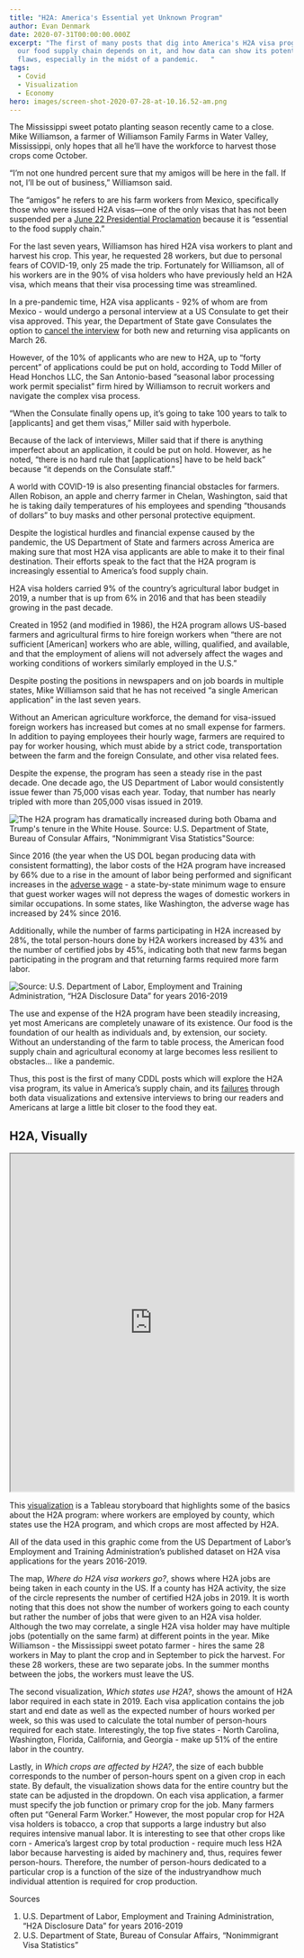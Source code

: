 ```yaml
---
title: "H2A: America's Essential yet Unknown Program"
author: Evan Denmark
date: 2020-07-31T00:00:00.000Z
excerpt: "The first of many posts that dig into America's H2A visa program, how
  our food supply chain depends on it, and how data can show its potential
  flaws, especially in the midst of a pandemic.   "
tags:
  - Covid
  - Visualization
  - Economy
hero: images/screen-shot-2020-07-28-at-10.16.52-am.png
---
```

The Mississippi sweet potato planting season recently came to a close. Mike Williamson, a farmer of Williamson Family Farms in Water Valley, Mississippi, only hopes that all he’ll have the workforce to harvest those crops come October. 

“I’m not one hundred percent sure that my amigos will be here in the fall. If not, I’ll be out of business,” Williamson said.

The “amigos” he refers to are his farm workers from Mexico, specifically those who were issued H2A visas—one of the only visas that has not been suspended per a [June 22 Presidential Proclamation](https://www.whitehouse.gov/presidential-actions/proclamation-suspending-entry-aliens-present-risk-u-s-labor-market-following-coronavirus-outbreak/) because it is “essential to the food supply chain.”

For the last seven years, Williamson has hired H2A visa workers to plant and harvest his crop. This year, he requested 28 workers, but due to personal fears of COVID-19, only 25 made the trip. Fortunately for Williamson, all of his workers are in the 90% of visa holders who have previously held an H2A visa, which means that their visa processing time was streamlined.

In a pre-pandemic time, H2A visa applicants - 92% of whom are from Mexico - would undergo a personal interview at a US Consulate to get their visa approved. This year, the Department of State gave Consulates the option to [cancel the interview](https://travel.state.gov/content/travel/en/News/visas-news/important-announcement-on-h2-visas.html) for both new and returning visa applicants on March 26.

However, of the 10% of applicants who are new to H2A, up to “forty percent” of applications could be put on hold, according to Todd Miller of Head Honchos LLC, the San Antonio-based “seasonal labor processing work permit specialist” firm hired by Williamson to recruit workers and navigate the complex visa process.

“When the Consulate finally opens up, it’s going to take 100 years to talk to \[applicants] and get them visas,” Miller said with hyperbole.

Because of the lack of interviews, Miller said that if there is anything imperfect about an application, it could be put on hold. However, as he noted, “there is no hard rule that \[applications] have to be held back” because “it depends on the Consulate staff.”

A world with COVID-19 is also presenting financial obstacles for farmers. Allen Robison, an apple and cherry farmer in Chelan, Washington, said that he is taking daily temperatures of his employees and spending “thousands of dollars” to buy masks and other personal protective equipment.

Despite the logistical hurdles and financial expense caused by the pandemic, the US Department of State and farmers across America are making sure that most H2A visa applicants are able to make it to their final destination. Their efforts speak to the fact that the H2A program is increasingly essential to America’s food supply chain.

H2A visa holders carried 9% of the country’s agricultural labor budget in 2019, a number that is up from 6% in 2016 and that has been steadily growing in the past decade.

Created in 1952 (and modified in 1986), the H2A program allows US-based farmers and agricultural firms to hire foreign workers when “there are not sufficient \[American] workers who are able, willing, qualified, and available, and that the employment of aliens will not adversely affect the wages and working conditions of workers similarly employed in the U.S.”

Despite posting the positions in newspapers and on job boards in multiple states, Mike Williamson said that he has not received “a single American application” in the last seven years.

Without an American agriculture workforce, the demand for visa-issued foreign workers has increased but comes at no small expense for farmers. In addition to paying employees their hourly wage, farmers are required to pay for worker housing, which must abide by a strict code, transportation between the farm and the foreign Consulate, and other visa related fees.

Despite the expense, the program has seen a steady rise in the past decade. One decade ago, the US Department of Labor would consistently issue fewer than 75,000 visas each year. Today, that number has nearly tripled with more than 205,000 visas issued in 2019.

![The H2A program has dramatically increased during both Obama and Trump's tenure in the White House. Source: U.S. Department of State, Bureau of Consular Affairs, “Nonimmigrant Visa Statistics"Source: ](images/screen-shot-2020-07-27-at-2.36.51-pm.png)

Since 2016 (the year when the US DOL began producing data with consistent formatting), the labor costs of the H2A program have increased by 66% due to a rise in the amount of labor being performed and significant increases in the [adverse wage](http://www.mobilefarmware.com/support/wams/aewr/) - a state-by-state minimum wage to ensure that guest worker wages will not depress the wages of domestic workers in similar occupations. In some states, like Washington, the adverse wage has increased by 24% since 2016.

Additionally, while the number of farms participating in H2A increased by 28%, the total person-hours done by H2A workers increased by 43% and the number of certified jobs by 45%, indicating both that new farms began participating in the program and that returning farms required more farm labor.

![Source:  U.S. Department of Labor, Employment and Training Administration, “H2A Disclosure Data” for years 2016-2019](images/2016v2020.png)

The use and expense of the H2A program have been steadily increasing, yet most Americans are completely unaware of its existence. Our food is the foundation of our health as individuals and, by extension, our society. Without an understanding of the farm to table process, the American food supply chain and agricultural economy at large becomes less resilient to obstacles… like a pandemic.

Thus, this post is the first of many CDDL posts which will explore the H2A visa program, its value in America’s supply chain, and its [failures](https://www.nbcnews.com/specials/h2a-visa-program-for-farmworkers-surging-under-trump-and-labor-violations/index.html?fbclid=IwAR30iL0RLxMBpUfQzh-b4d_Qeu-x_R6rERytYMGeEuG-J6OfR1pvFJ0_7HY) through both data visualizations and extensive interviews to bring our readers and Americans at large a little bit closer to the food they eat.

## H2A, Visually

<iframe src="https://public.tableau.com/shared/8YXPTJFYZ?:display_count=y&:origin=viz_share_link:showVizHome=no&:embed=true" width="100%" height="600" allowfullscreen></iframe>

This [visualization](https://public.tableau.com/views/TheCurrentStateofH2A/Story1?:language=en&:display_count=y&publish=yes&:origin=viz_share_link) is a Tableau storyboard that highlights some of the basics about the H2A program: where workers are employed by county, which states use the H2A program, and which crops are most affected by H2A.

All of the data used in this graphic come from the US Department of Labor’s Employment and Training Administration’s published dataset on H2A visa applications for the years 2016-2019.

The map,  *Where do H2A visa workers go?*, shows where H2A jobs are being taken in each county in the US. If a county has H2A activity, the size of the circle represents the number of certified H2A jobs in 2019. It is worth noting that this does not show the number of workers going to each county but rather the number of jobs that were given to an H2A visa holder. Although the two may correlate, a single H2A visa holder may have multiple jobs (potentially on the same farm) at different points in the year. Mike Williamson - the Mississippi sweet potato farmer - hires the same 28 workers in May to plant the crop and in September to pick the harvest. For these 28 workers, these are two separate jobs. In the summer months between the jobs, the workers must leave the US.

The second visualization, *Which states use H2A?*, shows the amount of H2A labor required in each state in 2019. Each visa application contains the job start and end date as well as the expected number of hours worked per week, so this was used to calculate the total number of person-hours required for each state. Interestingly, the top five states - North Carolina, Washington, Florida, California, and Georgia - make up 51% of the entire labor in the country.

Lastly, in *Which crops are affected by H2A?*, the size of each bubble corresponds to the number of person-hours spent on a given crop in each state. By default, the visualization shows data for the entire country but the state can be adjusted in the dropdown. On each visa application, a farmer must specify the job function or primary crop for the job. Many farmers often put “General Farm Worker.” However, the most popular crop for H2A visa holders is tobacco, a crop that supports a large industry but also requires intensive manual labor. It is interesting to see that other crops like corn - America’s largest crop by total production - require much less H2A labor because harvesting is aided by machinery and, thus, requires fewer person-hours. Therefore, the number of person-hours dedicated to a particular crop is a function of the size of the industryandhow much individual attention is required for crop production.

Sources

1. U.S. Department of Labor, Employment and Training Administration, “H2A Disclosure Data” for years 2016-2019
2. U.S. Department of State, Bureau of Consular Affairs, “Nonimmigrant Visa Statistics”